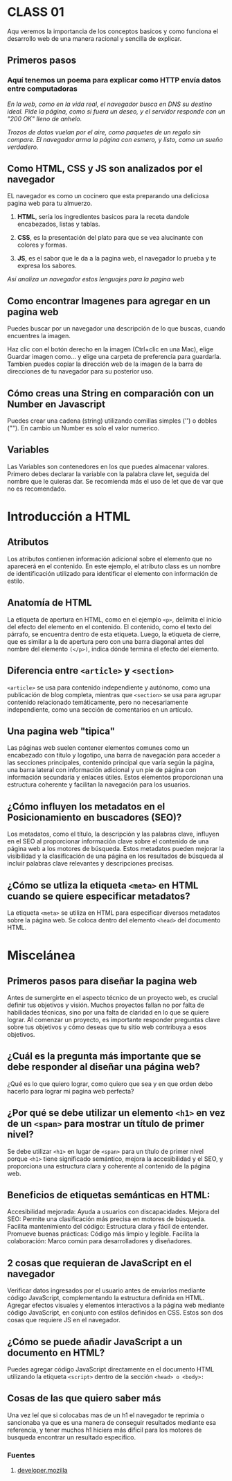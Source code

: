 # CLASS 01

Aqu veremos la importancia de los conceptos basicos y como funciona el desarrollo web de una manera racional y sencilla de explicar.

## Primeros pasos

### Aquí tenemos un poema para explicar como  HTTP envía datos entre computadoras

*En la web, como en la vida real,*
*el navegador busca en DNS su destino ideal.*
*Pide la página, como si fuera un deseo,*
*y el servidor responde con un "200 OK" lleno de anhelo.*

*Trozos de datos vuelan por el aire,*
*como paquetes de un regalo sin compare.*
*El navegador arma la página con esmero,*
*y listo, como un sueño verdadero.*

## Como HTML, CSS y JS son analizados por el navegador

EL navegador es como un cocinero que esta preparando una deliciosa pagina web para tu almuerzo.

1. **HTML**, sería los ingredientes basicos para la receta dandole encabezados, listas y tablas.

2. **CSS**,  es la presentación del plato para que se vea alucinante con colores y formas.

3. **JS**, es el sabor que le da a la pagina web, el navegador lo prueba y te expresa los sabores.

*Así analiza un navegador estos lenguajes para la pagina web*


## Como encontrar Imagenes para agregar en un pagina web

Puedes buscar por un navegador una descripción de lo que buscas, cuando encuentres la imagen.

Haz clic con el botón derecho en la imagen (Ctrl+clic en una Mac), elige Guardar imagen como... y elige una carpeta de preferencia para guardarla. Tambien puedes copiar la dirección web de la imagen de la barra de direcciones de tu navegador para su posterior uso.

## Cómo creas una String en comparación con un Number en Javascript

Puedes crear una cadena (string) utilizando comillas simples ('') o dobles (""). En cambio un Number es solo el valor numerico.

## Variables

Las Variables son contenedores en los que puedes almacenar valores. Primero debes declarar la variable con la palabra clave let, seguida del nombre que le quieras dar. Se recomienda más el uso de let que de var que no es recomendado.

# Introducción a HTML

## Atributos

Los atributos contienen información adicional sobre el elemento que no aparecerá en el contenido. En este ejemplo, el atributo class es un nombre de identificación utilizado para identificar el elemento con información de estilo.

## Anatomía de HTML

La etiqueta de apertura en HTML, como en el ejemplo `<p>`, delimita el inicio del efecto del elemento en el contenido. El contenido, como el texto del párrafo, se encuentra dentro de esta etiqueta. Luego, la etiqueta de cierre, que es similar a la de apertura pero con una barra diagonal antes del nombre del elemento `(</p>)`, indica dónde termina el efecto del elemento.

## Diferencia entre `<article>` y `<section>`


`<article>` se usa para contenido independiente y autónomo, como una publicación de blog completa, mientras que `<section>` se usa para agrupar contenido relacionado temáticamente, pero no necesariamente independiente, como una sección de comentarios en un artículo.

## Una pagina web "tipica"


Las páginas web suelen contener elementos comunes como un encabezado con título y logotipo, una barra de navegación para acceder a las secciones principales, contenido principal que varía según la página, una barra lateral con información adicional y un pie de página con información secundaria y enlaces útiles. Estos elementos proporcionan una estructura coherente y facilitan la navegación para los usuarios.


## ¿Cómo influyen los metadatos en el Posicionamiento en buscadores (SEO)?


Los metadatos, como el título, la descripción y las palabras clave, influyen en el SEO al proporcionar información clave sobre el contenido de una página web a los motores de búsqueda. Estos metadatos pueden mejorar la visibilidad y la clasificación de una página en los resultados de búsqueda al incluir palabras clave relevantes y descripciones precisas.

## ¿Cómo se utliza la etiqueta `<meta>` en HTML cuando se quiere especificar metadatos?

La etiqueta `<meta>` se utiliza en HTML para especificar diversos metadatos sobre la página web. Se coloca dentro del elemento `<head>` del documento HTML.

# Miscelánea

## Primeros pasos para diseñar la pagina web

Antes de sumergirte en el aspecto técnico de un proyecto web, es crucial definir tus objetivos y visión. Muchos proyectos fallan no por falta de habilidades técnicas, sino por una falta de claridad en lo que se quiere lograr. Al comenzar un proyecto, es importante responder preguntas clave sobre tus objetivos y cómo deseas que tu sitio web contribuya a esos objetivos.

## ¿Cuál es la pregunta más importante que se debe responder al diseñar una página web? 

¿Qué es lo que quiero lograr, como quiero que sea y en que orden debo hacerlo para lograr mi pagina web perfecta?

## ¿Por qué se debe utilizar un elemento `<h1>` en vez de un `<span>` para mostrar un título de primer nivel? 

Se debe utilizar `<h1>` en lugar de `<span>` para un título de primer nivel porque `<h1>` tiene significado semántico, mejora la accesibilidad y el SEO, y proporciona una estructura clara y coherente al contenido de la página web.

## Beneficios de etiquetas semánticas en HTML:

Accesibilidad mejorada: Ayuda a usuarios con discapacidades.
Mejora del SEO: Permite una clasificación más precisa en motores de búsqueda.
Facilita mantenimiento del código: Estructura clara y fácil de entender.
Promueve buenas prácticas: Código más limpio y legible.
Facilita la colaboración: Marco común para desarrolladores y diseñadores.

## 2 cosas que requieran de JavaScript en el navegador

Verificar datos ingresados por el usuario antes de enviarlos mediante código JavaScript, complementando la estructura definida en HTML.
Agregar efectos visuales y elementos interactivos a la página web mediante código JavaScript, en conjunto con estilos definidos en CSS. Estos son dos cosas que requiere JS en el navegador.

## ¿Cómo se puede añadir JavaScript a un documento en HTML?


Puedes agregar código JavaScript directamente en el documento HTML utilizando la etiqueta `<script>` dentro de la sección `<head> o <body>:`


## Cosas de las que quiero saber más

Una vez leí que si colocabas mas de un h1 el navegador te reprimia o sancionaba ya que es una manera de conseguir resultados mediante esa referencia, y tener muchos h1 hiciera más dificil para los motores de busqueda encontrar un resultado especifico. 

### Fuentes 

1. [developer.mozilla](https://developer.mozilla.org/es/docs)